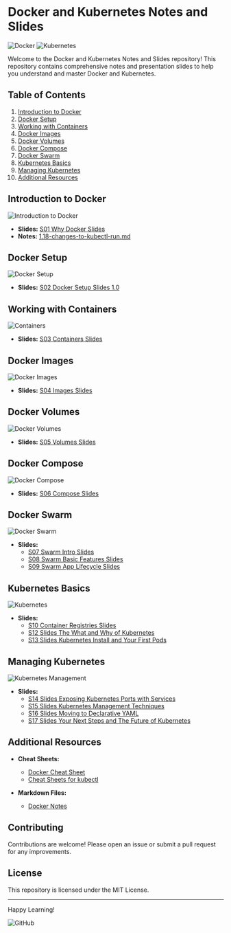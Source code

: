 # Docker and Kubernetes Notes and Slides

![Docker](https://img.shields.io/badge/Docker-2496ED?logo=docker&logoColor=white&style=for-the-badge)
![Kubernetes](https://img.shields.io/badge/Kubernetes-326CE5?logo=kubernetes&logoColor=white&style=for-the-badge)

Welcome to the Docker and Kubernetes Notes and Slides repository! This repository contains comprehensive notes and presentation slides to help you understand and master Docker and Kubernetes.

## Table of Contents

1. [Introduction to Docker](#introduction-to-docker)
2. [Docker Setup](#docker-setup)
3. [Working with Containers](#working-with-containers)
4. [Docker Images](#docker-images)
5. [Docker Volumes](#docker-volumes)
6. [Docker Compose](#docker-compose)
7. [Docker Swarm](#docker-swarm)
8. [Kubernetes Basics](#kubernetes-basics)
9. [Managing Kubernetes](#managing-kubernetes)
10. [Additional Resources](#additional-resources)

## Introduction to Docker

![Introduction to Docker](https://img.shields.io/badge/Introduction_to_Docker-2496ED?logo=docker&logoColor=white&style=for-the-badge)

- **Slides:** [S01 Why Docker Slides](https://github.com/tarun2001jawla/Docker-Notes/blob/main/S01%20Why%20Docker%20Slides.pdf)
- **Notes:** [1.18-changes-to-kubectl-run.md](https://github.com/tarun2001jawla/Docker-Notes/blob/main/1.18-changes-to-kubectl-run.md)

## Docker Setup

![Docker Setup](https://img.shields.io/badge/Docker_Setup-2496ED?logo=docker&logoColor=white&style=for-the-badge)

- **Slides:** [S02 Docker Setup Slides 1.0](https://github.com/tarun2001jawla/Docker-Notes/blob/main/S02%20Docker%20Setup%20Slides%201.0.pdf)

## Working with Containers

![Containers](https://img.shields.io/badge/Containers-2496ED?logo=docker&logoColor=white&style=for-the-badge)

- **Slides:** [S03 Containers Slides](https://github.com/tarun2001jawla/Docker-Notes/blob/main/S03%20Containers%20Slides.pdf)

## Docker Images

![Docker Images](https://img.shields.io/badge/Docker_Images-2496ED?logo=docker&logoColor=white&style=for-the-badge)

- **Slides:** [S04 Images Slides](https://github.com/tarun2001jawla/Docker-Notes/blob/main/S04%20Images%20Slides.pdf)

## Docker Volumes

![Docker Volumes](https://img.shields.io/badge/Docker_Volumes-2496ED?logo=docker&logoColor=white&style=for-the-badge)

- **Slides:** [S05 Volumes Slides](https://github.com/tarun2001jawla/Docker-Notes/blob/main/S05%20Volumes%20Slides.pdf)

## Docker Compose

![Docker Compose](https://img.shields.io/badge/Docker_Compose-2496ED?logo=docker&logoColor=white&style=for-the-badge)

- **Slides:** [S06 Compose Slides](https://github.com/tarun2001jawla/Docker-Notes/blob/main/S06%20Compose%20Slides.pdf)

## Docker Swarm

![Docker Swarm](https://img.shields.io/badge/Docker_Swarm-2496ED?logo=docker&logoColor=white&style=for-the-badge)

- **Slides:** 
  - [S07 Swarm Intro Slides](https://github.com/tarun2001jawla/Docker-Notes/blob/main/S07%20Swarm%20Intro%20Slides.pdf)
  - [S08 Swarm Basic Features Slides](https://github.com/tarun2001jawla/Docker-Notes/blob/main/S08%20Swarm%20Basic%20Features%20Slides.pdf)
  - [S09 Swarm App Lifecycle Slides](https://github.com/tarun2001jawla/Docker-Notes/blob/main/S09%20Swarm%20App%20Lifecycle%20Slides.pdf)

## Kubernetes Basics

![Kubernetes](https://img.shields.io/badge/Kubernetes-326CE5?logo=kubernetes&logoColor=white&style=for-the-badge)

- **Slides:** 
  - [S10 Container Registries Slides](https://github.com/tarun2001jawla/Docker-Notes/blob/main/S10%20Container%20Registries%20Slides.pdf)
  - [S12 Slides The What and Why of Kubernetes](https://github.com/tarun2001jawla/Docker-Notes/blob/main/S12%20Slides%20The%20What%20and%20Why%20of%20Kubernetes.pdf)
  - [S13 Slides Kubernetes Install and Your First Pods](https://github.com/tarun2001jawla/Docker-Notes/blob/main/S13%20Slides%20Kubernetes%20Install%20and%20Your%20First%20Pods.pdf)

## Managing Kubernetes

![Kubernetes Management](https://img.shields.io/badge/Kubernetes_Management-326CE5?logo=kubernetes&logoColor=white&style=for-the-badge)

- **Slides:** 
  - [S14 Slides Exposing Kubernetes Ports with Services](https://github.com/tarun2001jawla/Docker-Notes/blob/main/S14%20Slides%20Exposing%20Kubernetes%20Ports%20with%20Services.pdf)
  - [S15 Slides Kubernetes Management Techniques](https://github.com/tarun2001jawla/Docker-Notes/blob/main/S15%20Slides%20Kubernetes%20Management%20Techniques.pdf)
  - [S16 Slides Moving to Declarative YAML](https://github.com/tarun2001jawla/Docker-Notes/blob/main/S16%20Slides%20Moving%20to%20Declarative%20YAML.pdf)
  - [S17 Slides Your Next Steps and The Future of Kubernetes](https://github.com/tarun2001jawla/Docker-Notes/blob/main/S17%20Slides%20Your%20Next%20Steps%20and%20The%20Future%20of%20Kubernetes.pdf)

## Additional Resources

- **Cheat Sheets:** 
  - [Docker Cheat Sheet](https://github.com/tarun2001jawla/Docker-Notes/blob/main/Docker_CheatSheet_08.09.2016_0.pdf)
  - [Cheat Sheets for kubectl](https://github.com/tarun2001jawla/Docker-Notes/blob/main/cheat-sheets-for-kubectl.md)

- **Markdown Files:** 
  - [Docker Notes](https://github.com/tarun2001jawla/Docker-Notes/blob/main/docker.md)

## Contributing

Contributions are welcome! Please open an issue or submit a pull request for any improvements.

## License

This repository is licensed under the MIT License.

---

Happy Learning!

![GitHub](https://img.shields.io/badge/GitHub-100000?logo=github&logoColor=white&style=for-the-badge)
